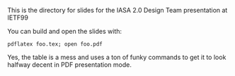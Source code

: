 This is the directory for slides for the IASA 2.0 Design Team
presentation at IETF99

You can build and open the slides with:

    pdflatex foo.tex; open foo.pdf

Yes, the table is a mess and uses a ton of funky commands to get it to
look halfway decent in PDF presentation mode.
